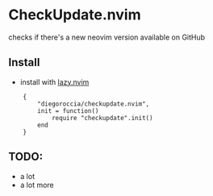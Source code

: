 # CheckUpdate.nvim

checks if there's a new neovim version available on GitHub
## Install

* install with [lazy.nvim](https://github.com/folke/lazy.nvim)

```
    {
        "diegoroccia/checkupdate.nvim",
        init = function()
            require "checkupdate".init()
        end
    }
```

## TODO:
* a lot
* a lot more
